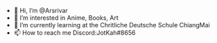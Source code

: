 - 👋 Hi, I’m @Arsrivar
- 👀 I’m interested in Anime, Books, Art
- 🌱 I’m currently learning at the Chritliche Deutsche Schule ChiangMai
- 📫 How to reach me Discord:JotKah#8656

<!---
Arsrivar/Arsrivar is a ✨ special ✨ repository because its `README.md` (this file) appears on your GitHub profile.
You can click the Preview link to take a look at your changes.
--->
